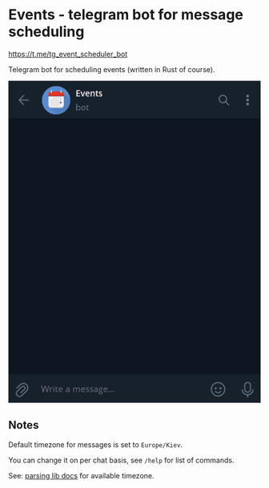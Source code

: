 # Events - telegram bot for message scheduling

https://t.me/tg_event_scheduler_bot

Telegram bot for scheduling events (written in Rust of course). 

![Demo](./demo.gif)

## Notes

Default timezone for messages is set to `Europe/Kiev`.

You can change it on per chat basis, see `/help` for list of commands.

See: [parsing lib docs](https://docs.rs/chrono-tz/latest/chrono_tz/#modules) for available timezone.
